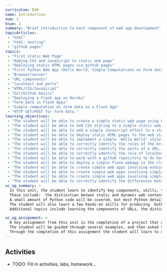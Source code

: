 ```yaml
---
curriculum: DSW
name: Introduction
num: 1
hnum: 1
summary: "Brief introduction to each component of web app development"
topicArticles:
 - "html"
 - "html: nesting"
 - "github pages"
topics:
 - "First static Web Page"
 - "Adding CSS and JavaScript to static web page"
 - "Deploying static HTML pages via github pages"
 - "First Python Web App (Hello World, Simple Computations on Form data)"
 - "Browser/server"
 - "URL components"
 - "localhost and ports"
 - "HTML/CSS/JavaScript"
 - "Git/Github basics"
 - "Deploying a Flask app on Heroku"
 - "Form Data in Flask Apps"
 - "Simple computation on form data in a Flask App"
 - "HTTP GET/POST for form data."
learning_objectives:
 - "The student will be able to create a simple static web page using HTML"
 - "The student will be able to add CSS styling to a simple static web page"
 - "The student will be able to add a simple Javascript effect to a static web page"
 - "The student will be able to deploy static HTML pages to the web via Github Pages"
 - "The student will be able to implement a simple 'Hello World' style web app in Python using Flask"
 - "The student will be able to correctly identify the roles of the browser and the web server in bringing up a simple web page."
 - "The student will be able to correctly identify the parts of a URL, including hostname, port, path and query string."
 - "The student will be able to correctly identify the role of localhost and port numbers in web app development"
 - "The student will be able to work with a github repository to do basic workflow including clone, status, add, commit, push and pull."
 - "The student will be able to deploy a simple Flask webapp to the cloud computing provider Heroku"
 - "The student will be able to create simple web apps involving echoing data from forms, using GET"
 - "The student will be able to create simple web apps involving simple computation on data from forms, using GET"
 - "The student will be able to create simple web apps involving simple computation on data from forms, using POST"
 - "The student will be able to correctly identify the differences between using GET and POST in webapps."
uc_ag_summary: >
  In this unit, the student learn to identify key components, skills, technologies and terminology that are needed for the rest of the course.
  These include:  the distinction betwen static and dynamic web content, client vs server side technologies, the request/response model of web interaction, and the role each of the following plays in the display of a web page:  HTML, CSS, and JavaScript.
  A small amount of Python code will be covered, but most Python details are deferred to later units.
  The student will also learn a few hands-on skills for producing  both static and dynamic web pages and will produce a few small examples that will serve as starting points for later projects that explore these topics in more depth.   
  Additional topics include learning the components of URLs, the distinction between GET and POST requests, how to handle form data, URL components, localhost and the role of ports, a few basics of using git/github for version control, and deploying content the the web via github pages and via Heroku.

uc_ag_assignment: >
  A key assignment from this unit is the completion of a project that deploys a single static web page that includes HTML, CSS and JavaScript code via github pages, and two dynamic web pages using Python Flask on Heroku.    
  The student will be guided through several examples, and then asked to complete an example on their own with different content.   
  Through the completion of this assignment the student will learn to develop useful skills and cultivate interest in Computer Science.
---
```



## Activities

* TODO: Fill in activities, labs, homework... 
